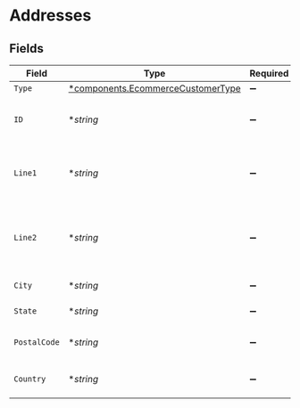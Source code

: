 # Addresses


## Fields

| Field                                                                                 | Type                                                                                  | Required                                                                              | Description                                                                           | Example                                                                               |
| ------------------------------------------------------------------------------------- | ------------------------------------------------------------------------------------- | ------------------------------------------------------------------------------------- | ------------------------------------------------------------------------------------- | ------------------------------------------------------------------------------------- |
| `Type`                                                                                | [*components.EcommerceCustomerType](../../models/components/ecommercecustomertype.md) | :heavy_minus_sign:                                                                    | N/A                                                                                   | billing                                                                               |
| `ID`                                                                                  | **string*                                                                             | :heavy_minus_sign:                                                                    | A unique identifier for an object.                                                    | 12345                                                                                 |
| `Line1`                                                                               | **string*                                                                             | :heavy_minus_sign:                                                                    | First line of the street address of the customer                                      | Main street                                                                           |
| `Line2`                                                                               | **string*                                                                             | :heavy_minus_sign:                                                                    | Second line of the street address of the customer                                     | apt #                                                                                 |
| `City`                                                                                | **string*                                                                             | :heavy_minus_sign:                                                                    | City of the customer                                                                  | Anytown                                                                               |
| `State`                                                                               | **string*                                                                             | :heavy_minus_sign:                                                                    | State of the customer                                                                 | Ohio                                                                                  |
| `PostalCode`                                                                          | **string*                                                                             | :heavy_minus_sign:                                                                    | Postal code of the customer                                                           | 12345                                                                                 |
| `Country`                                                                             | **string*                                                                             | :heavy_minus_sign:                                                                    | Country of the customer                                                               | US                                                                                    |